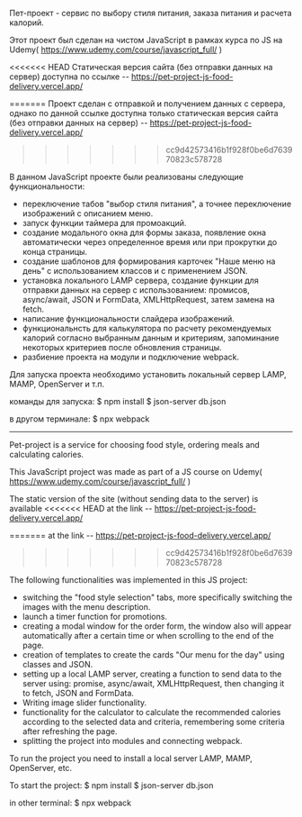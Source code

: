 Пет-проект - сервис по выбору стиля питания,  заказа питания и расчета калорий.

Этот проект был сделан на чистом JavaScript в рамках курса по JS на Udemy( https://www.udemy.com/course/javascript_full/ ) 

<<<<<<< HEAD
Статическая версия сайта (без отправки данных на сервер) доступна по ссылке --  https://pet-project-js-food-delivery.vercel.app/
 
=======
Проект сделан с отправкой и получением данных с сервера, однако по данной ссылке доступна только статическая версия сайта (без отправки данных на сервер) -- https://pet-project-js-food-delivery.vercel.app/
>>>>>>> cc9d42573416b1f928f0be6d763970823c578728

В данном JavaScript проекте были реализованы следующие функциональности:
- переключение табов "выбор стиля питания", а точнее переключение изображений с описанием  меню.
- запуск функции таймера для промоакций.
- создание модального окна для формы заказа, появление окна автоматически через определенное время или при прокрутки до конца страницы.
- создание шаблонов для формирования карточек "Наше меню на день" с использованием классов и c применением JSON.
- установка локального LAMP сервера, создание функции для отправки данных на сервер с использованием: промисов, async/await, JSON и FormData, 
  XMLHttpRequest, затем замена на fetch.
- написание функциональности слайдера изображений.
- функциональнсть для калькулятора по расчету рекомендуемых калорий согласно выбранным данным и критериям, 
  запоминание некоторых критериев после обновления страницы.
- разбиение проекта на модули и подключение webpack.

Для запуска проекта необходимо установить локальный сервер LAMP, MAMP, OpenServer и т.п.

команды для запуска:
$ npm install
$ json-server db.json

в другом терминале:
$ npx webpack

-----------------------------------------------------------------------------------------

Pet-project is a service for choosing food style, ordering meals and calculating calories.

This JavaScript project was made as part of a JS course on Udemy( https://www.udemy.com/course/javascript_full/ ) 

The static version of the site (without sending data to the server) is available 
<<<<<<< HEAD
 at the link --  https://pet-project-js-food-delivery.vercel.app/

=======
 at the link -- https://pet-project-js-food-delivery.vercel.app/ 
>>>>>>> cc9d42573416b1f928f0be6d763970823c578728

The following functionalities was implemented in this JS project:
- switching the "food style selection" tabs, more specifically switching the images with the menu description.
- launch a timer function for promotions.
- creating a modal window for the order form, the window also will appear automatically after a certain time or when scrolling to the end of the page.
- creation of templates to create the cards "Our menu for the day" using classes and JSON.
- setting up a local LAMP server, creating a function to send data to the server using: promise, async/await, XMLHttpRequest, 
  then changing it to fetch, JSON and FormData.
- Writing image slider functionality.
- functionality for the calculator to calculate the recommended calories according to the selected data and criteria, 
  remembering some criteria after refreshing the page.
- splitting the project into modules and connecting webpack.

To run the project you need to install a local server LAMP, MAMP, OpenServer, etc.

To start the project:
$ npm install
$ json-server db.json

in other terminal:
$ npx webpack
